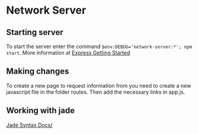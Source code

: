 # Network Server

## Starting server

To start the server enter the command `$env:DEBUG='network-server:*'; npm start`.
More information at [Express Getting Started](https://expressjs.com/en/starter/installing.html)

## Making changes

To create a new page to request information from you need to create a new javascript file in the folder routes. Then add the necessary links in app.js.

## Working with jade

[Jade Syntax Docs/](https://naltatis.github.io/jade-syntax-docs/)
